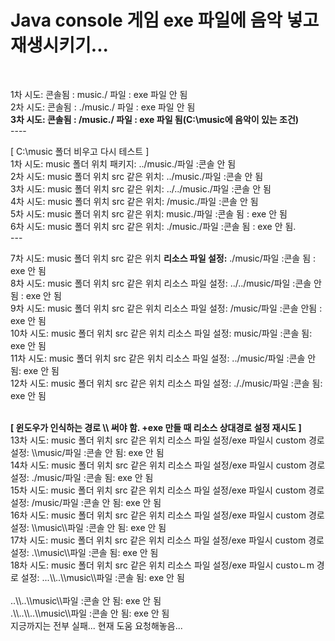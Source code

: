 <h1>Java console 게임 exe 파일에 음악 넣고 재생시키기...</h1>
<br/>
<p>1차 시도: 콘솔됨 : music./ 파일 : exe 파일 안 됨<br/>
2차 시도: 콘솔됨 : ./music./ 파일 : exe 파일 안 됨<br/>
<Strong>3차 시도: 콘솔됨 : /music./ 파일 : exe 파일 됨(C:\music에 음악이 있는 조건)</Strong><br/>
----<br/></p>

<p>[ C:\music 폴더 비우고 다시 테스트 ]<br/>
1차 시도: music 폴더 위치 패키지: ../music./파일 :콘솔 안 됨<br/>
2차 시도: music 폴더 위치 src 같은 위치: ../music./파일 :콘솔 안 됨<br/>
3차 시도: music 폴더 위치 src 같은 위치: ../../music./파일 :콘솔 안 됨<br/>
4차 시도: music 폴더 위치 src 같은 위치: /music./파일 :콘솔 안 됨<br/>
5차 시도: music 폴더 위치 src 같은 위치: music./파일 :콘솔 됨 : exe 안 됨<br/>
6차 시도: music 폴더 위치 src 같은 위치: ./music./파일 :콘솔 됨 : exe 안 됨.<br/>
--- <br/></p>

<p>7차 시도: music 폴더 위치 src 같은 위치 <strong>리소스 파일 설정:</strong>  ./music/파일 :콘솔 됨 : exe 안 됨<br/>
8차 시도: music 폴더 위치 src 같은 위치 리소스 파일 설정: ../../music/파일 :콘솔 안됨 : exe 안 됨<br/>
9차 시도: music 폴더 위치 src 같은 위치 리소스 파일 설정: /music/파일 :콘솔 안됨 : exe 안 됨<br/>
10차 시도: music 폴더 위치 src 같은 위치 리소스 파일 설정: music/파일 :콘솔 됨: exe 안 됨<br/>
11차 시도: music 폴더 위치 src 같은 위치 리소스 파일 설정: ../music/파일 :콘솔 안됨: exe 안 됨<br/>
12차 시도: music 폴더 위치 src 같은 위치 리소스 파일 설정: ././music/파일 :콘솔 됨: exe 안 됨<br/><br/></p>

<p><strong>[ 윈도우가 인식하는 경로 \\ 써야 함. +exe 만들 때 리소스 상대경로 설정 재시도 ] </strong><br/>
13차 시도: music 폴더 위치 src 같은 위치 리소스 파일 설정/exe 파일시 custom 경로 설정: \\music/파일 :콘솔 안 됨: exe 안 됨<br/>
14차 시도: music 폴더 위치 src 같은 위치 리소스 파일 설정/exe 파일시 custom 경로 설정: ./music/파일 :콘솔 됨: exe 안 됨<br/>
15차 시도: music 폴더 위치 src 같은 위치 리소스 파일 설정/exe 파일시 custom 경로 설정: /music/파일 :콘솔 안 됨: exe 안 됨<br/>
16차 시도: music 폴더 위치 src 같은 위치 리소스 파일 설정/exe 파일시 custom 경로 설정: \\music\\파일 :콘솔 안 됨: exe 안 됨<br/>
17차 시도: music 폴더 위치 src 같은 위치 리소스 파일 설정/exe 파일시 custom 경로 설정: .\\music\\파일 :콘솔 됨: exe 안 됨<br/>
18차 시도: music 폴더 위치 src 같은 위치 리소스 파일 설정/exe 파일시 custoㄴm 경로 설정: ...\\..\\music\\파일 :콘솔 됨: exe 안 됨<br/>
<br/>          ..\\..\\music\\파일 :콘솔 안 됨: exe 안 됨
<br/>          .\\..\\..\\music\\파일 :콘솔 안 됨: exe 안 됨
<br/>지긍까지는 전부 실패... 현재 도움 요청해놓음... </p>
